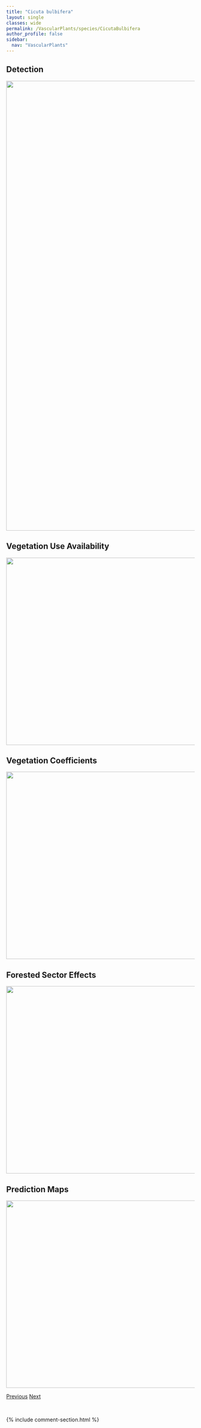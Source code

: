 ```yaml
---
title: "Cicuta bulbifera"
layout: single
classes: wide
permalink: /VascularPlants/species/CicutaBulbifera
author_profile: false
sidebar:
  nav: "VascularPlants"
---
```


<h2>Detection</h2>

<a href="https://drive.google.com/uc?export=view&id=1_Xxs-rPzXNghB-5m4Ud8_vezNkgdObJR">
<img src="https://drive.google.com/uc?export=view&id=1_Xxs-rPzXNghB-5m4Ud8_vezNkgdObJR" height = "1200" width = "800">
</a>


<h2>Vegetation Use Availability</h2>

<a href="https://drive.google.com/uc?export=view&id=16fflNueig9uC6xd-P97ScLoZqeM1lDce">
<img src="https://drive.google.com/uc?export=view&id=16fflNueig9uC6xd-P97ScLoZqeM1lDce" height = "500" width = "1000">
</a>


<h2>Vegetation Coefficients</h2>

<a href="https://drive.google.com/uc?export=view&id=1FwwBtZNiQu6pql0jwfWXlKW1OjnfSB0W">
<img src="https://drive.google.com/uc?export=view&id=1FwwBtZNiQu6pql0jwfWXlKW1OjnfSB0W" height = "500" width = "1000">
</a>


<h2>Forested Sector Effects</h2>

<a href="https://drive.google.com/uc?export=view&id=1WJWLce8f65icX2Cz8KdN46n8TopoZGsw">
<img src="https://drive.google.com/uc?export=view&id=1WJWLce8f65icX2Cz8KdN46n8TopoZGsw" height = "500" width = "1000">
</a>


<h2>Prediction Maps</h2>

<a href="https://drive.google.com/uc?export=view&id=1np_WWqbH87Juau41JpdiNJ9aUdxgGwCR">
<img src="https://drive.google.com/uc?export=view&id=1np_WWqbH87Juau41JpdiNJ9aUdxgGwCR" height = "500" width = "1000">
</a>


<a href="/DevelopmentWebsite/VascularPlants/species/CichoriumIntybus" class="pagination--pager" title="Cichorium intybus">Previous</a> <a href="/DevelopmentWebsite/VascularPlants/species/CicutaMaculata" class="pagination--pager" title="Cicuta maculata">Next</a>

<p>&nbsp;</p>

{% include comment-section.html %}
